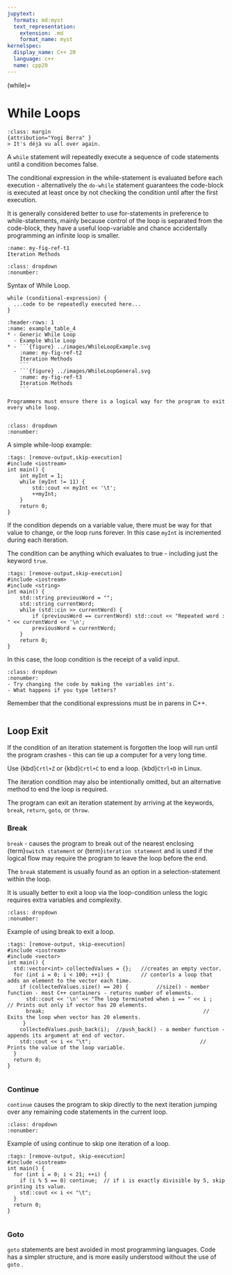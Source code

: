```yaml
---
jupytext:
  formats: md:myst
  text_representation:
    extension: .md
    format_name: myst
kernelspec:
  display_name: C++ 20
  language: c++
  name: cpp20
---
```

(while)=
# While Loops
```{note}
:class: margin
{attribution="Yogi Berra" }
> It's déjà vu all over again.
```
A `while` statement will repeatedly execute a sequence of code statements until a condition becomes false.

The conditional expression in the while-statement is evaluated before each execution - alternatively the `do-while` statement guarantees the code-block is executed at least once by not checking the condition until after the first execution.

It is generally considered better to use for-statements in preference to while-statements, mainly because control of the loop is separated from the code-block, they have a useful loop-variable and chance accidentally programming an infinite loop is smaller.  

```{figure} ../images/programmingloops.svg
:name: my-fig-ref-t1
Iteration Methods
```
`````{syntax-start} While Statements
:class: dropdown
:nonumber:
`````
Syntax of While Loop.
````{code-block} c++
while (conditional-expression) {
  ...code to be repeatedly executed here...
}
````
```{list-table}
:header-rows: 1
:name: example_table_4
* - Generic While Loop
  - Example While Loop
* - ```{figure} ../images/WhileLoopExample.svg
    :name: my-fig-ref-t2
    Iteration Methods
    ```
  - ```{figure} ../images/WhileLoopGeneral.svg
    :name: my-fig-ref-t3
    Iteration Methods
    ```
```
```{Warning}
Programmers must ensure there is a logical way for the program to exit every while loop.
```
`````{syntax-end}
`````



`````{code_example-start} While Statements
:class: dropdown
:nonumber:
`````
A simple while-loop example:

````{code-cell} c++
:tags: [remove-output,skip-execution]
#include <iostream>
int main() {
    int myInt = 1;
    while (myInt != 11) {
        std::cout << myInt << '\t';
        ++myInt;
    }
    return 0;
}
````
If the condition depends on a variable value, there must be way for that value to change, or the loop runs forever. In this case `myInt` is incremented during each iteration.

The condition can be anything which evaluates to true - including just the keyword `true`.

````{code-cell} c++
:tags: [remove-output,skip-execution]
#include <iostream>
#include <string>
int main() {
    std::string previousWord = "";
    std::string currentWord;
    while (std::cin >> currentWord) {
        if (previousWord == currentWord) std::cout << "Repeated word : " << currentWord << '\n';
        previousWord = currentWord;
    }
    return 0;
}
````
In this case, the loop condition is the receipt of a valid input. 
```{exercise}
:class: dropdown
:nonumber:
- Try changing the code by making the variables int's. 
- What happens if you type letters?
```
Remember that the conditional expressions must be in parens in C++.
`````{code_example-end} 
`````

## Loop Exit

If the condition of an iteration statement is forgotten the loop will run until the program crashes - this can tie up a computer for a very long time.

Use {kbd}`Crtl+Z` or {kbd}`Crtl+C` to end a loop. {kbd}`Ctrl+D` in Linux.

The iteration condition may also be intentionally omitted, but an alternative method to end the loop is required.

The program can exit an iteration statement by arriving at the keywords, `break`, `return`, `goto`, or `throw`.

### Break

`break` - causes the program to break out of the nearest enclosing {term}`switch statement` or {term}`iteration statement` and is used if the logical flow may require the program to leave the loop before the end.

The `break` statement is usually found as an option in a selection-statement within the loop.

It is usually better to exit a loop via the loop-condition unless the logic requires extra variables and complexity. 

`````{code_example-start} Break
:class: dropdown
:nonumber:
`````
Example of using break to exit a loop.
```{code-cell} c++
:tags: [remove-output, skip-execution]
#include <iostream>
#include <vector>
int main() {
  std::vector<int> collectedValues = {};   //creates an empty vector.
  for (int i = 0; i < 100; ++i) {          // contorls a loop that adds an element to the vector each time.
    if (collectedValues.size() == 20) {         //size() - member function - most C++ containers - returns number of elements.
      std::cout << '\n' << "The loop terminated when i == " << i ;    // Prints out only if vector has 20 elements.
      break;                                                   // Exits the loop when vector has 20 elements. 
     }  
    collectedValues.push_back(i);  //push_back() - a member function - appends its argument at end of vector.
    std::cout << i << "\t";                                   // Prints the value of the loop variable.
  }
  return 0;
}
```
`````{code_example-end} 
`````
### Continue

`continue` causes the program to skip directly to the next iteration jumping over any remaining code statements in the current loop.

`````{code_example-start} Continue
:class: dropdown
:nonumber:
`````
Example of using continue to skip one iteration of a loop.
```{code-cell} c++
:tags: [remove-output, skip-execution]
#include <iostream>
int main() {
  for (int i = 0; i < 21; ++i) {
    if (i % 5 == 0) continue;  // if i is exactly divisible by 5, skip printing its value.
    std::cout << i << "\t";
  }
  return 0;
}
```
`````{code_example-end} 
`````
### Goto
`goto` statements are best avoided in most programming languages. Code has a simpler structure, and is more easily understood without the use of `goto` .
